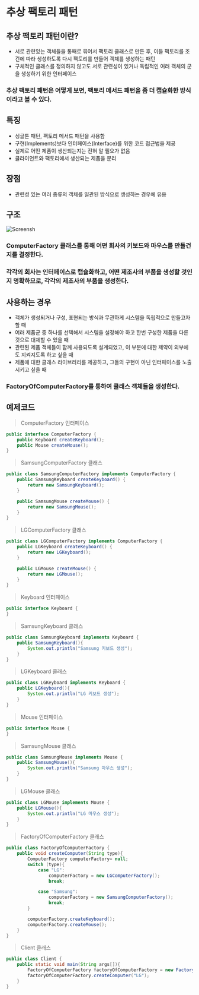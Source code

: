 # 추상 팩토리 패턴
## 추상 팩토리 패턴이란?
- 서로 관련있는 객체들을 통째로 묶어서 팩토리 클래스로 만든 후, 이들 팩토리를 조건에 따라 생성하도록 다시 팩토리를 만들어 객체를 생성하는 패턴
- 구체적인 클래스를 정의하지 않고도 서로 관련성이 있거나 독립적인 여러 객체의 군을 생성하기 위한 인터페이스
### 추상 팩토리 패턴은 어떻게 보면, 팩토리 메서드 패턴을 좀 더 캡슐화한 방식이라고 볼 수 있다.
## 특징
- 싱글톤 패턴, 팩토리 메서드 패턴을 사용함
- 구현(Implements)보다 인터페이스(Interface)를 위한 코드 접근법을 제공
- 실제로 어떤 제품이 생산되는지는 전혀 알 필요가 없음
- 클라이언트와 팩토리에서 생산되는 제품을 분리
## 장점
- 관련성 있는 여러 종류의 객체를 일관된 방식으로 생성하는 경우에 유용
## 구조
![Screensh](https://img1.daumcdn.net/thumb/R1280x0/?scode=mtistory2&fname=http%3A%2F%2Fcfile9.uf.tistory.com%2Fimage%2F995759355E34E9DE086856)
### ComputerFactory 클래스를 통해 어떤 회사의 키보드와 마우스를 만들건지를 결정한다.
### 각각의 회사는 인터페이스로 캡슐화하고, 어떤 제조사의 부품을 생성할 것인지 명확하므로, 각각의 제조사의 부품을 생성한다.
## 사용하는 경우
- 객체가 생성되거나 구성, 표현되는 방식과 무관하게 시스템을 독립적으로 만들고자 할 때
- 여러 제품군 중 하나를 선택해서 시스템을 설정해야 하고 한번 구성한 제품을 다른 것으로 대체할 수 있을 때
- 관련된 제품 객체들이 함께 사용되도록 설계되었고, 이 부분에 대한 제약이 외부에도 지켜지도록 하고 싶을 때
- 제품에 대한 클래스 라이브러리를 제공하고, 그들의 구현이 아닌 인터페이스를 노출시키고 싶을 때
### FactoryOfComputerFactory를 통하여 클래스 객체들을 생성한다.
## 예제코드
> ComputerFactory 인터페이스
```java
public interface ComputerFactory {
    public Keyboard createKeyboard();
    public Mouse createMouse();
}
```
> SamsungComputerFactory 클래스
```java
public class SamsungComputerFactory implements ComputerFactory {
    public SamsungKeyboard createKeyboard() {
        return new SamsungKeyboard();
    }

    public SamsungMouse createMouse() {
        return new SamsungMouse();
    }
}
```
> LGComputerFactory 클래스
```java
public class LGComputerFactory implements ComputerFactory {
    public LGKeyboard createKeyboard() {
        return new LGKeyboard();
    }

    public LGMouse createMouse() {
        return new LGMouse();
    }
}
```
> Keyboard 인터페이스
```java
public interface Keyboard {
}
```
> SamsungKeyboard 클래스
```java
public class SamsungKeyboard implements Keyboard {
    public SamsungKeyboard(){
        System.out.println("Samsung 키보드 생성");
    }
}
```
> LGKeyboard 클래스
```java
public class LGKeyboard implements Keyboard {
    public LGKeyboard(){
        System.out.println("LG 키보드 생성");
    }
}
```
> Mouse 인터페이스
```java
public interface Mouse {
}
```
> SamsungMouse 클래스
```java
public class SamsungMouse implements Mouse {
    public SamsungMouse(){
        System.out.println("Samsung 마우스 생성");
    }
}
```
> LGMouse 클래스
```java
public class LGMouse implements Mouse {
    public LGMouse(){
        System.out.println("LG 마우스 생성");
    }
}
```
> FactoryOfComputerFactory 클래스
```java
public class FactoryOfComputerFactory {
    public void createComputer(String type){
        ComputerFactory computerFactory= null;
        switch (type){
            case "LG":
                computerFactory = new LGComputerFactory();
                break;

            case "Samsung":
                computerFactory = new SamsungComputerFactory();
                break;
        }

        computerFactory.createKeyboard();
        computerFactory.createMouse();
    }
}
```
> Client 클래스
```java
public class Client {
    public static void main(String args[]){
        FactoryOfComputerFactory factoryOfComputerFactory = new FactoryOfComputerFactory();
        factoryOfComputerFactory.createComputer("LG");
    }
}
```